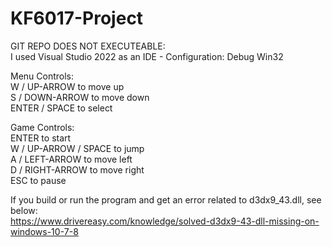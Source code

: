 # KF6017-Project

GIT REPO DOES NOT EXECUTEABLE:      
I used Visual Studio 2022 as an IDE - Configuration: Debug Win32   


Menu Controls:   
W / UP-ARROW to move up   
S / DOWN-ARROW to move down   
ENTER / SPACE to select   

Game Controls:   
ENTER to start    
W / UP-ARROW / SPACE to jump    
A / LEFT-ARROW to move left   
D / RIGHT-ARROW to move right   
ESC to pause        


If you build or run the program and get an error related to d3dx9_43.dll, see below:       
https://www.drivereasy.com/knowledge/solved-d3dx9-43-dll-missing-on-windows-10-7-8